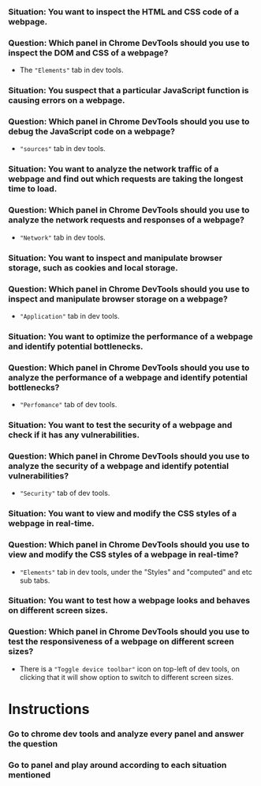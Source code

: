 ### Situation: You want to inspect the HTML and CSS code of a webpage.
### Question: Which panel in Chrome DevTools should you use to inspect the DOM and CSS of a webpage?
- The `"Elements"` tab in dev tools.

###
### Situation: You suspect that a particular JavaScript function is causing errors on a webpage.
### Question: Which panel in Chrome DevTools should you use to debug the JavaScript code on a webpage?
- `"sources"` tab in dev tools.

### 
### Situation: You want to analyze the network traffic of a webpage and find out which requests are taking the longest time to load.
### Question: Which panel in Chrome DevTools should you use to analyze the network requests and responses of a webpage?
- `"Network"` tab in dev tools.

### 
### Situation: You want to inspect and manipulate browser storage, such as cookies and local storage.
### Question: Which panel in Chrome DevTools should you use to inspect and manipulate browser storage on a webpage?
- `"Application"` tab in dev tools.

### 
### Situation: You want to optimize the performance of a webpage and identify potential bottlenecks.
### Question: Which panel in Chrome DevTools should you use to analyze the performance of a webpage and identify potential bottlenecks?
- `"Perfomance"` tab of dev tools.

### 
### Situation: You want to test the security of a webpage and check if it has any vulnerabilities.
### Question: Which panel in Chrome DevTools should you use to analyze the security of a webpage and identify potential vulnerabilities?
- `"Security"` tab of dev tools.


### 
### Situation: You want to view and modify the CSS styles of a webpage in real-time.
### Question: Which panel in Chrome DevTools should you use to view and modify the CSS styles of a webpage in real-time?
- `"Elements"` tab in dev tools, under the "Styles" and "computed" and etc sub tabs.

### 
### Situation: You want to test how a webpage looks and behaves on different screen sizes.
### Question: Which panel in Chrome DevTools should you use to test the responsiveness of a webpage on different screen sizes?
- There is a `"Toggle device toolbar"` icon on top-left of dev tools, on clicking that it will show option to switch to different screen sizes.

# Instructions

### Go to chrome dev tools and analyze every panel and answer the question
### Go to panel and play around according to each situation mentioned